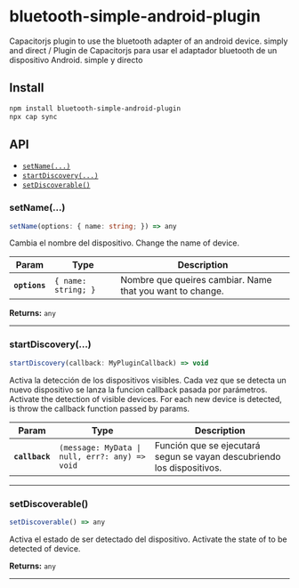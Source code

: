 # bluetooth-simple-android-plugin

Capacitorjs plugin to use the bluetooth adapter of an android device. simply and direct / Plugin de Capacitorjs para usar el adaptador bluetooth de un dispositivo Android. simple y directo

## Install

```bash
npm install bluetooth-simple-android-plugin
npx cap sync
```

## API

<docgen-index>

* [`setName(...)`](#setname)
* [`startDiscovery(...)`](#startdiscovery)
* [`setDiscoverable()`](#setdiscoverable)

</docgen-index>

<docgen-api>
<!--Update the source file JSDoc comments and rerun docgen to update the docs below-->

### setName(...)

```typescript
setName(options: { name: string; }) => any
```

Cambia el nombre del dispositivo. Change the name of device.

| Param         | Type                           | Description                                               |
| ------------- | ------------------------------ | --------------------------------------------------------- |
| **`options`** | <code>{ name: string; }</code> | Nombre que queires cambiar. Name that you want to change. |

**Returns:** <code>any</code>

--------------------


### startDiscovery(...)

```typescript
startDiscovery(callback: MyPluginCallback) => void
```

Activa la detección de los dispositivos visibles. Cada vez que se detecta un nuevo 
dispositivo se lanza la funcion callback pasada por parámetros. 
Activate the detection of visible devices. For each new device is detected, 
is throw the callback function passed by params.

| Param          | Type                                                         | Description                                                            |
| -------------- | ------------------------------------------------------------ | ---------------------------------------------------------------------- |
| **`callback`** | <code>(message: MyData \| null, err?: any) =&gt; void</code> | Función que se ejecutará segun se vayan descubriendo los dispositivos. |

--------------------


### setDiscoverable()

```typescript
setDiscoverable() => any
```

Activa el estado de ser detectado del dispositivo. Activate the state of to be detected of device.

**Returns:** <code>any</code>

--------------------

</docgen-api>
